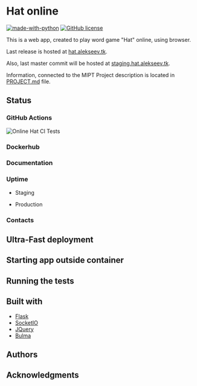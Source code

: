 # Hat online

[![made-with-python](https://img.shields.io/badge/Made%20with-Python-1f425f.svg)](https://www.python.org/)
[![GitHub license](https://img.shields.io/github/license/aalekseevx/mipt-tp-game.svg)](https://github.com/Naereen/StrapDown.js/blob/master/LICENSE)
<!-- [![Analytics](https://ga-beacon.appspot.com/UA-38514290-17/github.com/Naereen/badges/README.md)](https://GitHub.com/Naereen/badges/) -->
<!-- [![GitHub release](https://img.shields.io/github/release/Naereen/StrapDown.js.svg)](https://GitHub.com/Naereen/StrapDown.js/releases/) -->

This is a web app, created to play word game "Hat" online, using browser.

Last release is hosted at [hat.alekseev.tk](https://hat.alekseev.tk).

Also, last master commit will be hosted at [staging.hat.alekseev.tk](https://staging.hat.alekseev.tk).

Information, connected to the MIPT Project description is located in [PROJECT.md](PROJECT.md) file.

## Status

### GitHub Actions

![Online Hat CI Tests](https://github.com/aalekseevx/mipt-tp-game/workflows/Online%20Hat%20CI%20Tests/badge.svg?branch=master)

### Dockerhub

### Documentation

<!-- [![Documentation Status](https://readthedocs.org/projects/ansicolortags/badge/?version=latest)](http://ansicolortags.readthedocs.io/?badge=latest) -->

### Uptime

 - Staging
 <!-- [![Website shields.io](https://img.shields.io/website-up-down-green-red/http/hat.alekseev.tk)](http://hat.alekseev.tk/) -->
 - Production
 <!-- [![Website shields.io](https://img.shields.io/website-up-down-green-red/http/hat.alekseev.tk)](http://hat.alekseev.tk/) -->


### Contacts


<!-- [![saythanks](https://img.shields.io/badge/say-thanks-ffAA00.svg)](https://saythanks.io/to/kennethreitz)
[![Ask Me Anything !](https://img.shields.io/badge/Ask%20me-anything-1abc9c.svg)](https://GitHub.com/Naereen/ama)
 -->

## Ultra-Fast deployment

## Starting app outside container

## Running the tests

## Built with

- [Flask](https://github.com/pallets/flask)
- [SocketIO](https://github.com/socketio/socket.io)
- [JQuery](https://github.com/jquery/jquery)
- [Bulma](https://github.com/jgthms/bulma)

## Authors


## Acknowledgments
